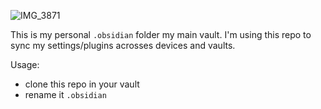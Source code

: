 ![IMG_3871](https://github.com/user-attachments/assets/fb751ccb-71e7-4942-985c-d4dd082fc5a2)


This is my personal `.obsidian` folder my main vault. I'm using this repo to sync my settings/plugins acrosses devices and vaults. 

Usage:


- clone this repo in your vault
- rename it `.obsidian` 
